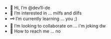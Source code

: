 - 💉 Hi, I’m @dev1l-de
- 🔪 I’m interested in ... milfs and dilfs
- 🗝 I’m currently learning ... you ;)
- 🚬 I’m looking to collaborate on ... i'm joking dw
- 💊 How to reach me ... no

<!---
dev1l-de/dev1l-de is a ✨ special ✨ repository because its `README.md` (this file) appears on your GitHub profile.
You can click the Preview link to take a look at your changes.
--->
